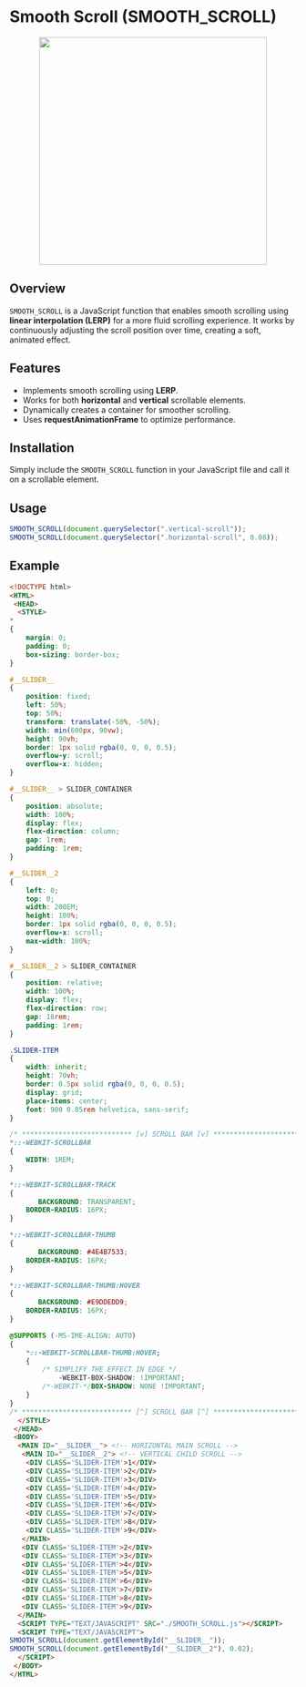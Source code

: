# Smooth Scroll (SMOOTH_SCROLL)

<p align="center">
 <img width="400PX" src="https://raw.githubusercontent.com/TeomanDeniz/TeomanDeniz/main/images/repo_projects/SMOOTH_SCROLL.gif">
</p>

## Overview
`SMOOTH_SCROLL` is a JavaScript function that enables smooth scrolling using **linear interpolation (LERP)** for a more fluid scrolling experience. It works by continuously adjusting the scroll position over time, creating a soft, animated effect.

## Features
- Implements smooth scrolling using **LERP**.
- Works for both **horizontal** and **vertical** scrollable elements.
- Dynamically creates a container for smoother scrolling.
- Uses **requestAnimationFrame** to optimize performance.

## Installation
Simply include the `SMOOTH_SCROLL` function in your JavaScript file and call it on a scrollable element.

## Usage
```javascript
SMOOTH_SCROLL(document.querySelector(".vertical-scroll"));
SMOOTH_SCROLL(document.querySelector(".horizontal-scroll", 0.08));
```

## Example
```html
<!DOCTYPE html>
<HTML>
 <HEAD>
  <STYLE>
*
{
	margin: 0;
	padding: 0;
	box-sizing: border-box;
}

#__SLIDER__
{
	position: fixed;
	left: 50%;
	top: 50%;
	transform: translate(-50%, -50%);
	width: min(600px, 90vw);
	height: 90vh;
	border: 1px solid rgba(0, 0, 0, 0.5);
	overflow-y: scroll;
	overflow-x: hidden;
}

#__SLIDER__ > SLIDER_CONTAINER
{
	position: absolute;
	width: 100%;
	display: flex;
	flex-direction: column;
	gap: 1rem;
	padding: 1rem;
}

#__SLIDER__2
{
	left: 0;
	top: 0;
	width: 200EM;
	height: 100%;
	border: 1px solid rgba(0, 0, 0, 0.5);
	overflow-x: scroll;
	max-width: 100%;
}

#__SLIDER__2 > SLIDER_CONTAINER
{
	position: relative;
	width: 100%;
	display: flex;
	flex-direction: row;
	gap: 18rem;
	padding: 1rem;
}

.SLIDER-ITEM
{
	width: inherit;
	height: 70vh;
	border: 0.5px solid rgba(0, 0, 0, 0.5);
	display: grid;
	place-items: center;
	font: 900 0.85rem helvetica, sans-serif;
}

/* *************************** [v] SCROLL BAR [v] *************************** */
*::-WEBKIT-SCROLLBAR
{
	WIDTH: 1REM;
}

*::-WEBKIT-SCROLLBAR-TRACK
{
	   BACKGROUND: TRANSPARENT;
	BORDER-RADIUS: 16PX;
}

*::-WEBKIT-SCROLLBAR-THUMB
{
	   BACKGROUND: #4E4B7533;
	BORDER-RADIUS: 16PX;
}

*::-WEBKIT-SCROLLBAR-THUMB:HOVER
{
	   BACKGROUND: #E9DDEDD9;
	BORDER-RADIUS: 16PX;
}

@SUPPORTS (-MS-IME-ALIGN: AUTO)
{
	*::-WEBKIT-SCROLLBAR-THUMB:HOVER;
	{
		/* SIMPLIFY THE EFFECT IN EDGE */
		    -WEBKIT-BOX-SHADOW: !IMPORTANT;
		/*-WEBKIT-*/BOX-SHADOW: NONE !IMPORTANT;
	}
}
/* *************************** [^] SCROLL BAR [^] *************************** */
  </STYLE>
 </HEAD>
 <BODY>
  <MAIN ID="__SLIDER__"> <!-- HORIZONTAL MAIN SCROLL -->
   <MAIN ID="__SLIDER__2"> <!-- VERTICAL CHILD SCROLL -->
    <DIV CLASS='SLIDER-ITEM'>1</DIV>
    <DIV CLASS='SLIDER-ITEM'>2</DIV>
    <DIV CLASS='SLIDER-ITEM'>3</DIV>
    <DIV CLASS='SLIDER-ITEM'>4</DIV>
    <DIV CLASS='SLIDER-ITEM'>5</DIV>
    <DIV CLASS='SLIDER-ITEM'>6</DIV>
    <DIV CLASS='SLIDER-ITEM'>7</DIV>
    <DIV CLASS='SLIDER-ITEM'>8</DIV>
    <DIV CLASS='SLIDER-ITEM'>9</DIV>
   </MAIN>
   <DIV CLASS='SLIDER-ITEM'>2</DIV>
   <DIV CLASS='SLIDER-ITEM'>3</DIV>
   <DIV CLASS='SLIDER-ITEM'>4</DIV>
   <DIV CLASS='SLIDER-ITEM'>5</DIV>
   <DIV CLASS='SLIDER-ITEM'>6</DIV>
   <DIV CLASS='SLIDER-ITEM'>7</DIV>
   <DIV CLASS='SLIDER-ITEM'>8</DIV>
   <DIV CLASS='SLIDER-ITEM'>9</DIV>
  </MAIN>
  <SCRIPT TYPE="TEXT/JAVASCRIPT" SRC="./SMOOTH_SCROLL.js"></SCRIPT>
  <SCRIPT TYPE="TEXT/JAVASCRIPT">
SMOOTH_SCROLL(document.getElementById("__SLIDER__"));
SMOOTH_SCROLL(document.getElementById("__SLIDER__2"), 0.02);
  </SCRIPT>
 </BODY>
</HTML>
```
